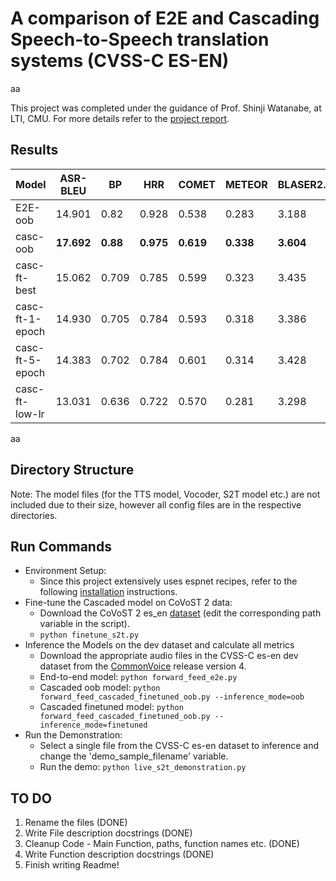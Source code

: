 # A comparison of E2E and Cascading Speech-to-Speech translation systems (CVSS-C ES-EN)
aa

This project was completed under the guidance of Prof. Shinji Watanabe, at LTI, CMU. For more details refer to the [project report](https://github.com/Aadit3003/s2st-cascading-e2e/blob/8a1be02494e6ecac6c0db413026a399bdf916a9b/report.pdf).


## Results
| Model           | ASR-BLEU      | BP            | HRR            | COMET          | METEOR         | BLASER2.0      |
|-----------------|---------------|---------------|----------------|----------------|----------------|----------------|
| E2E-oob         | 14.901        | 0.82          | 0.928          | 0.538          | 0.283          | 3.188          |
| casc-oob        | **17.692**        | **0.88**          | **0.975**          | **0.619**          | **0.338**         | **3.604**          |
| casc-ft-best    | 15.062        | 0.709         | 0.785          | 0.599          | 0.323          | 3.435          |
| casc-ft-1-epoch | 14.930        | 0.705         | 0.784          | 0.593          | 0.318          | 3.386          |
| casc-ft-5-epoch | 14.383        | 0.702         | 0.784          | 0.601          | 0.314          | 3.428          |
| casc-ft-low-lr  | 13.031        | 0.636         | 0.722          | 0.570          | 0.281          | 3.298          |

aa

## Directory Structure

Note: The model files (for the TTS model, Vocoder, S2T model etc.) are not included due to their size, however all config files are in the respective directories.

## Run Commands

* Environment Setup:
  * Since this project extensively uses espnet recipes, refer to the following [installation](https://github.com/espnet/espnet) instructions.
* Fine-tune the Cascaded model on CoVoST 2 data:
  * Download the CoVoST 2 es_en [dataset]((https://huggingface.co/datasets/facebook/covost2)) (edit the corresponding path variable in the script).
  * ```python finetune_s2t.py```
* Inference the Models on the dev dataset and calculate all metrics
  * Download the appropriate audio files in the CVSS-C es-en dev dataset from the [CommonVoice](https://commonvoice.mozilla.org/en/datasets) release version 4.
  * End-to-end model: ```python forward_feed_e2e.py```
  * Cascaded oob model: ```python forward_feed_cascaded_finetuned_oob.py --inference_mode=oob```
  * Cascaded finetuned model: ```python forward_feed_cascaded_finetuned_oob.py --inference_mode=finetuned```
* Run the Demonstration:
  * Select a single file from the CVSS-C es-en dataset to inference and change the 'demo_sample_filename' variable.
  * Run the demo: ```python live_s2t_demonstration.py```

## TO DO

1. Rename the files (DONE)
2. Write File description docstrings (DONE)
3. Cleanup Code - Main Function, paths, function names etc. (DONE)
4. Write Function description docstrings (DONE)
5. Finish writing Readme!
